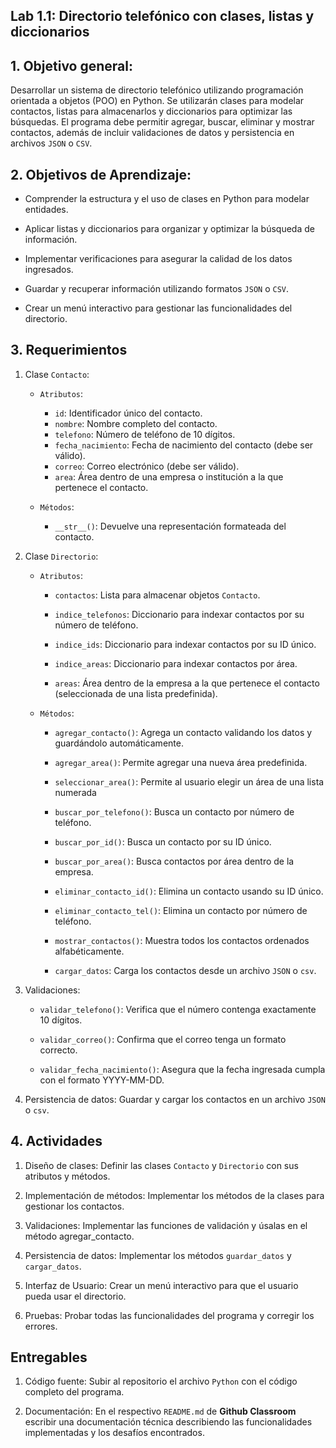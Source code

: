 ## Lab 1.1: Directorio telefónico con clases, listas y diccionarios

## 1. Objetivo general:

Desarrollar un sistema de directorio telefónico utilizando programación orientada a objetos (POO) en Python. Se utilizarán clases para modelar contactos, listas para almacenarlos y diccionarios para optimizar las búsquedas. El programa debe permitir agregar, buscar, eliminar y mostrar contactos, además de incluir validaciones de datos y persistencia en archivos ```JSON``` o ```CSV```.

## 2. Objetivos de Aprendizaje:

* Comprender la estructura y el uso de clases en Python para modelar entidades.

* Aplicar listas y diccionarios para organizar y optimizar la búsqueda de información.

* Implementar verificaciones para asegurar la calidad de los datos ingresados.

* Guardar y recuperar información utilizando formatos ```JSON``` o ```CSV```.

* Crear un menú interactivo para gestionar las funcionalidades del directorio.

## 3. Requerimientos

1. Clase ```Contacto```:

    * ```Atributos```: 

        * ```id```: Identificador único del contacto.
        * ```nombre```: Nombre completo del contacto.
        * ```telefono```: Número de teléfono de 10 dígitos.
        * ```fecha_nacimiento```: Fecha de nacimiento del contacto (debe ser válido).
        * ```correo```: Correo electrónico (debe ser válido).
        * ```area```: Área dentro de una empresa o institución a la que pertenece el contacto.

    * ```Métodos```: 
        * ```__str__()```:  Devuelve una representación formateada del contacto. 

2. Clase ```Directorio```:

    * ```Atributos```:

        * ```contactos```: Lista para almacenar objetos ```Contacto```.

        * ```indice_telefonos```: Diccionario para indexar contactos por su número de teléfono.

        * ```indice_ids```: Diccionario para indexar contactos por su ID único.

        * ```indice_areas```: Diccionario para indexar contactos por área.

        * ```areas```: Área dentro de la empresa a la que pertenece el contacto (seleccionada de una lista predefinida).

    * ```Métodos```:

        * ```agregar_contacto()```:  Agrega un contacto validando los datos y guardándolo automáticamente.

        * ```agregar_area()```: Permite agregar una nueva área predefinida.

        * ```seleccionar_area()```: Permite al usuario elegir un área de una lista numerada

        * ```buscar_por_telefono()```: Busca un contacto por número de teléfono.

        * ```buscar_por_id()```: Busca un contacto por su ID único.

        * ```buscar_por_area()```: Busca contactos por área dentro de la empresa.

        * ```eliminar_contacto_id()```: Elimina un contacto usando su ID único.

        * ```eliminar_contacto_tel()```: Elimina un contacto por número de teléfono.

        * ```mostrar_contactos()```: Muestra todos los contactos ordenados alfabéticamente.

        * ```cargar_datos```: Carga los contactos desde un archivo ```JSON``` o ```csv```.

3. Validaciones:

    * ```validar_telefono()```: Verifica que el número contenga exactamente 10 dígitos.

    * ```validar_correo()```: Confirma que el correo tenga un formato correcto.

    * ```validar_fecha_nacimiento()```: Asegura que la fecha ingresada cumpla con el formato YYYY-MM-DD.

4. Persistencia de datos: Guardar y cargar los contactos en un archivo ```JSON``` o ```csv```.


## 4. Actividades

  1. Diseño de clases: Definir las clases ```Contacto``` y ```Directorio``` con sus atributos y métodos.

  2. Implementación de métodos: Implementar los métodos de la clases para gestionar los contactos.

  3. Validaciones: Implementar las funciones de validación y úsalas en el método agregar_contacto.

  4. Persistencia de datos: Implementar los métodos ```guardar_datos``` y ```cargar_datos```.

  5. Interfaz de Usuario: Crear un menú interactivo para que el usuario pueda usar el directorio.

  6. Pruebas: Probar todas las funcionalidades del programa y corregir los errores.

## Entregables

  1. Código fuente: Subir al repositorio el archivo ```Python``` con el código completo del programa.

  2. Documentación: En el respectivo ```README.md``` de **Github Classroom** escribir una documentación técnica describiendo las funcionalidades implementadas y los desafíos encontrados.

  

